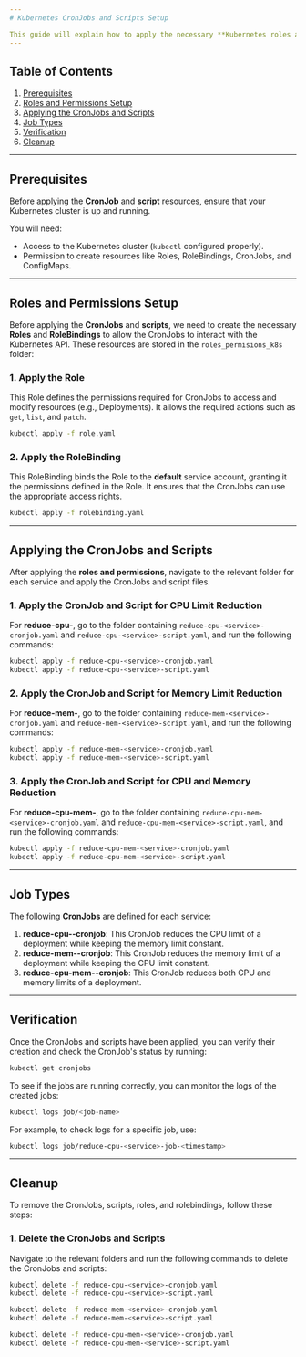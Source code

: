```yaml
---
# Kubernetes CronJobs and Scripts Setup

This guide will explain how to apply the necessary **Kubernetes roles and permissions**, followed by the **CronJob** and **script** files required for CPU and memory limit reduction.
---
```


## Table of Contents

1. [Prerequisites](#prerequisites)
2. [Roles and Permissions Setup](#roles-and-permissions-setup)
3. [Applying the CronJobs and Scripts](#applying-the-cronjobs-and-scripts)
4. [Job Types](#job-types)
5. [Verification](#verification)
6. [Cleanup](#cleanup)

---

## Prerequisites

Before applying the **CronJob** and **script** resources, ensure that your Kubernetes cluster is up and running.

You will need:

- Access to the Kubernetes cluster (`kubectl` configured properly).
- Permission to create resources like Roles, RoleBindings, CronJobs, and ConfigMaps.

---

## Roles and Permissions Setup

Before applying the **CronJobs** and **scripts**, we need to create the necessary **Roles** and **RoleBindings** to allow the CronJobs to interact with the Kubernetes API. These resources are stored in the `roles_permisions_k8s` folder:

### 1. Apply the Role

This Role defines the permissions required for CronJobs to access and modify resources (e.g., Deployments). It allows the required actions such as `get`, `list`, and `patch`.

```bash
kubectl apply -f role.yaml
```

### 2. Apply the RoleBinding

This RoleBinding binds the Role to the **default** service account, granting it the permissions defined in the Role. It ensures that the CronJobs can use the appropriate access rights.

```bash
kubectl apply -f rolebinding.yaml
```

---

## Applying the CronJobs and Scripts

After applying the **roles and permissions**, navigate to the relevant folder for each service and apply the CronJobs and script files.

### 1. Apply the CronJob and Script for CPU Limit Reduction

For **reduce-cpu-<service>**, go to the folder containing `reduce-cpu-<service>-cronjob.yaml` and `reduce-cpu-<service>-script.yaml`, and run the following commands:

```bash
kubectl apply -f reduce-cpu-<service>-cronjob.yaml
kubectl apply -f reduce-cpu-<service>-script.yaml
```

### 2. Apply the CronJob and Script for Memory Limit Reduction

For **reduce-mem-<service>**, go to the folder containing `reduce-mem-<service>-cronjob.yaml` and `reduce-mem-<service>-script.yaml`, and run the following commands:

```bash
kubectl apply -f reduce-mem-<service>-cronjob.yaml
kubectl apply -f reduce-mem-<service>-script.yaml
```

### 3. Apply the CronJob and Script for CPU and Memory Reduction

For **reduce-cpu-mem-<service>**, go to the folder containing `reduce-cpu-mem-<service>-cronjob.yaml` and `reduce-cpu-mem-<service>-script.yaml`, and run the following commands:

```bash
kubectl apply -f reduce-cpu-mem-<service>-cronjob.yaml
kubectl apply -f reduce-cpu-mem-<service>-script.yaml
```

---

## Job Types

The following **CronJobs** are defined for each service:

1. **reduce-cpu-<service>-cronjob**: This CronJob reduces the CPU limit of a deployment while keeping the memory limit constant.
2. **reduce-mem-<service>-cronjob**: This CronJob reduces the memory limit of a deployment while keeping the CPU limit constant.
3. **reduce-cpu-mem-<service>-cronjob**: This CronJob reduces both CPU and memory limits of a deployment.

---

## Verification

Once the CronJobs and scripts have been applied, you can verify their creation and check the CronJob's status by running:

```bash
kubectl get cronjobs
```

To see if the jobs are running correctly, you can monitor the logs of the created jobs:

```bash
kubectl logs job/<job-name>
```

For example, to check logs for a specific job, use:

```bash
kubectl logs job/reduce-cpu-<service>-job-<timestamp>
```

---

## Cleanup

To remove the CronJobs, scripts, roles, and rolebindings, follow these steps:

### 1. Delete the CronJobs and Scripts

Navigate to the relevant folders and run the following commands to delete the CronJobs and scripts:

```bash
kubectl delete -f reduce-cpu-<service>-cronjob.yaml
kubectl delete -f reduce-cpu-<service>-script.yaml

kubectl delete -f reduce-mem-<service>-cronjob.yaml
kubectl delete -f reduce-mem-<service>-script.yaml

kubectl delete -f reduce-cpu-mem-<service>-cronjob.yaml
kubectl delete -f reduce-cpu-mem-<service>-script.yaml
```
